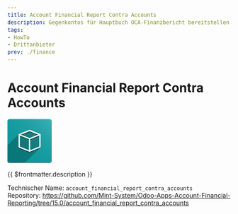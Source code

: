 ```yaml
---
title: Account Financial Report Contra Accounts
description: Gegenkontos für Hauptbuch OCA-Finanzbericht bereitstellen.
tags:
- HowTo
- Drittanbieter
prev: ./finance
---
```

# Account Financial Report Contra Accounts
![icon_oms_box](assets/icon_oms_box.png)

{{ $frontmatter.description }}

Technischer Name: `account_financial_report_contra_accounts`\
Repository: <https://github.com/Mint-System/Odoo-Apps-Account-Financial-Reporting/tree/15.0/account_financial_report_contra_accounts>